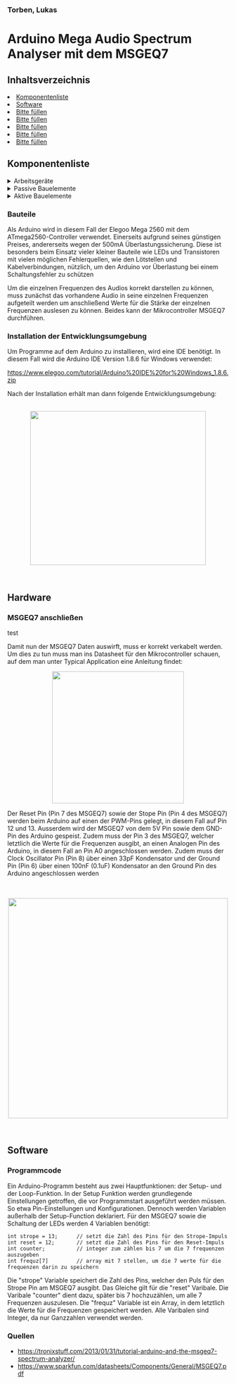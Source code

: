 ### Torben, Lukas
# Arduino Mega Audio Spectrum Analyser mit dem MSGEQ7 

## Inhaltsverzeichnis 
  <li><a href="#komponenten">Komponentenliste</a><br></li>
  <li><a href="#software">Software</a><br></li>
<li><a href="#">Bitte füllen</a><br></li>
<li><a href="#">Bitte füllen</a><br></li>
<li><a href="#">Bitte füllen</a><br></li>
<li><a href="#">Bitte füllen</a><br></li>
<li><a href="#">Bitte füllen</a><br></li>

## Komponentenliste
<details id="komponenten">
  <summary>Arbeitsgeräte</summary>
  <li><a href="https://www.conrad.de/de/arduino-board-mega-2560-a000067-191790.html">Arduino Mega</a></li>
  <li><a href="https://www.conrad.de/de/linear-ic-audio-spezialanwendungen-msgeq7-kfz-audio-consumer-audio-automotive-audio-media-player-dip-8-1436444.html">MSGEQ7-Mikrocontroller</a></li>
  <li><a href="#">Steckbrett mit Jumper-Kabeln</a></li>
  <li><a href="#">Multimeter</a></li>
  <li><a href="#">Lötkolben</a></li>
  </details>

<details>
  <summary>Passive Bauelemente</summary>
  <li><a color="#FFFFFF" href="https://www.conrad.de/de/keramik-kondensator-radial-bedrahtet-100-nf-100-vdc-10-holystone-rdcx104k101dka-1-st-531746.html">2x 100nF Keramik-Kondensatoren</a></li>
  <li><a href="#">1x 33pF Keramik-Kondensator</a></li>
  <li><a href="#">1x 10nF Keramik-Kondensator</a></li>
  <li><a href="https://www.amazon.de/600pcs-Werte-1Ohm-Metallfolie-Widerst%C3%A4nde-Sortiment/dp/B01LYGIOW4/ref=sr_1_4?ie=UTF8&qid=1540302923&sr=8-4&keywords=widerst%C3%A4nde">1x 200kOhm Widerstand</a></li>
  <li><a href="https://www.amazon.de/600pcs-Werte-1Ohm-Metallfolie-Widerst%C3%A4nde-Sortiment/dp/B01LYGIOW4/ref=sr_1_4?ie=UTF8&qid=1540302923&sr=8-4&keywords=widerst%C3%A4nde">1x 22kOhm Widerstand</a></li>
</details>
<details>
  <summary>Aktive Bauelemente</summary>
  <li><a href="https://www.conrad.de/de/diotec-transistor-bjt-diskret-bc548c-to-92-1-npn-155039.html">49x NPN Transistoren</a></li>
  <li><a href="">50x LEDs</a></li>
</details>

### Bauteile
Als Arduino wird in diesem Fall der Elegoo Mega 2560 mit dem ATmega2560-Controller verwendet. Einerseits aufgrund seines günstigen Preises, andererseits wegen der 500mA Überlastungssicherung. Diese ist besonders beim Einsatz vieler kleiner Bauteile wie LEDs und Transistoren mit vielen möglichen Fehlerquellen, wie den Lötstellen und Kabelverbindungen, nützlich, um den Arduino vor Überlastung bei einem Schaltungsfehler zu schützen

Um die einzelnen Frequenzen des Audios korrekt darstellen zu können, muss zunächst das vorhandene Audio in seine einzelnen Frequenzen aufgeteilt werden um anschließend Werte für die Stärke der einzelnen Frequenzen auslesen zu können. Beides kann der Mikrocontroller MSGEQ7 durchführen. 
### Installation der Entwicklungsumgebung

Um Programme auf dem Arduino zu installieren, wird eine IDE benötigt. In diesem Fall wird die Arduino IDE Version 1.8.6 für Windows verwendet:

https://www.elegoo.com/tutorial/Arduino%20IDE%20for%20Windows_1.8.6.zip 

Nach der Installation erhält man dann folgende Entwicklungsumgebung:
<br><br>
<p align="center"><img src="https://user-images.githubusercontent.com/42578917/46620749-de621b00-cb25-11e8-87e8-e45f394e590d.png" width="400px" height="350px"></p>
<br>

## Hardware
### MSGEQ7 anschließen
<p id="test">test</p>
Damit nun der MSGEQ7 Daten auswirft, muss er korrekt verkabelt werden. Um dies zu tun muss man ins Datasheet für den Mikrocontroller schauen, auf dem man unter Typical Application eine Anleitung findet:
<br>
<p align="center"><img src="https://user-images.githubusercontent.com/42578917/46585373-62f26200-ca70-11e8-92b2-6da1fc322290.png" width="300px" align="center"></p>
Der Reset Pin (Pin 7 des MSGEQ7) sowie der Stope Pin (Pin 4 des MSGEQ7) werden beim Arduino auf einen der PWM-Pins gelegt, in diesem Fall auf Pin 12 und 13. Ausserdem wird der MSGEQ7 von dem 5V Pin sowie dem GND-Pin des Arduino gespeist. Zudem muss der Pin 3 des MSGEQ7, welcher letztlich die Werte für die Frequenzen ausgibt, an einen Analogen Pin des Arduino, in diesem Fall an Pin A0 angeschlossen werden. Zudem muss der Clock Oscillator Pin (Pin 8) über einen 33pF Kondensator und der Ground Pin (Pin 6) über einen 100nF (0.1uF) Kondensator an den Ground Pin des Arduino angeschlossen werden
<br><br><br>
<p align="center"><img src="https://user-images.githubusercontent.com/42578917/46586617-5e827500-ca81-11e8-806b-150cc4b182ff.png" width="500px"></p>
<br> 

## Software
### Programmcode

Ein Arduino-Programm besteht aus zwei Hauptfunktionen: der Setup- und der Loop-Funktion. In der Setup Funktion werden grundlegende Einstellungen getroffen, die vor Programmstart ausgeführt werden müssen. So etwa Pin-Einstellungen und Konfigurationen. Dennoch werden Variablen außerhalb der Setup-Function deklariert. Für den MSGEQ7 sowie die Schaltung der LEDs werden 4 Variablen benötigt:

```
int strope = 13;      // setzt die Zahl des Pins für den Strope-Impuls
int reset = 12;       // setzt die Zahl des Pins für den Reset-Impuls
int counter;          // integer zum zählen bis 7 um die 7 frequenzen auszugeben
int frequz[7]         // array mit 7 stellen, um die 7 werte für die frequenzen darin zu speichern
```
Die "strope" Variable speichert die Zahl des Pins, welcher den Puls für den Strope Pin am MSGEQ7 ausgibt. Das Gleiche gilt für die "reset" Varibale. Die Varibale "counter" dient dazu, später bis 7 hochzuzählen, um alle 7 Frequenzen auszulesen. Die "frequz" Variable ist ein Array, in dem letztlich die Werte für die Frequenzen gespeichert werden. Alle Varibalen sind Integer, da nur Ganzzahlen verwendet werden.

### Quellen

- https://tronixstuff.com/2013/01/31/tutorial-arduino-and-the-msgeq7-spectrum-analyzer/
- https://www.sparkfun.com/datasheets/Components/General/MSGEQ7.pdf
